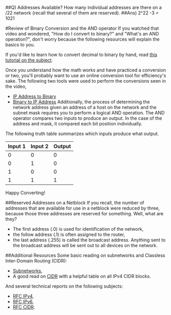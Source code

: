 ##Q) Addresses Available?
How many individual addresses are there on a /22 network (recall that several of them are reserved).
##Ans) 
2^22 -3 = 1021

#Review of Binary Conversion and the AND operator
If you watched that video and wondered, "How do I convert to binary?" and "What's an AND operation?", don't worry because the following resources will explain the basics to you.

If you'd like to learn how to convert decimal to binary by hand, read [this tutorial on the subject](https://www.electronics-tutorials.ws/binary/bin_2.html).

Once you understand how the math works and have practiced a conversion or two, you'll probably want to use an online conversion tool for efficiency's sake. The following two tools were used to perform the conversions seen in the video,

* [IP Address to Binary](https://www.browserling.com/tools/ip-to-bin)
* [Binary to IP Address](https://www.browserling.com/tools/bin-to-ip)
Additionally, the process of determining the network address given an address of a host on the network and the subnet mask requires you to perform a logical AND operation. The AND operator compares two inputs to produce an output. In the case of the address and mask, it compared each bit position individually.

The following truth table summarizes which inputs produce what output.

| Input 1 | Input 2 | Output |
|---------|---------|--------|
| 0       | 0       | 0      |
| 0       | 1       | 0      |
| 1       | 0       | 0      |
| 1       | 1       | 1      |

Happy Converting!


##Reserved Addresses on a Netblock
If you recall, the number of addresses that are available for use in a netblock were reduced by three, because those three addresses are reserved for something. Well, what are they?

* The first address (.0) is used for identification of the network,
* the follow address (.1) is often assigned to the router,
* the last address (.255) is called the broadcast address. Anything sent to the broadcast address will be sent out to all devices on the network.


##Additional Resources
Some basic reading on subnetworks and Classless Inter-Domain Routing (CIDR):

* [Subnetworks](https://en.wikipedia.org/wiki/Subnetwork),
* A good read on [CIDR](https://en.wikipedia.org/wiki/Classless_Inter-Domain_Routing) with a helpful table on all IPv4 CIDR blocks.

And several technical reports on the following subjects:

* [RFC IPv4](https://tools.ietf.org/html/rfc1878),
* [RFC IPv6](https://tools.ietf.org/html/rfc5942),
* [RFC CIDR](https://www.rfc-editor.org/rfc/rfc1519.txt).